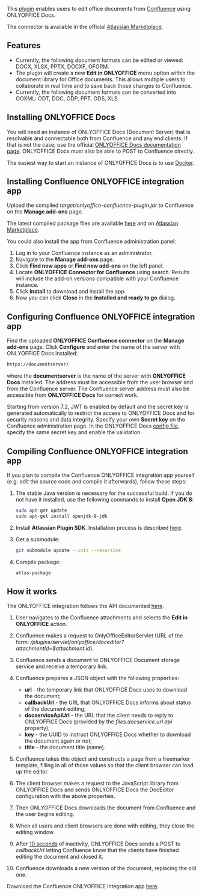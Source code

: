 This [plugin](https://github.com/ONLYOFFICE/onlyoffice-confluence) enables users to edit office documents from [Confluence](https://www.atlassian.com/software/confluence/) using ONLYOFFICE Docs.

The connector is available in the official [Atlassian Marketplace](https://marketplace.atlassian.com/1218214).

## Features

- Currently, the following document formats can be edited or viewed: DOCX, XLSX, PPTX, DOCXF, OFORM.
- The plugin will create a new **Edit in ONLYOFFICE** menu option within the document library for Office documents. This allows multiple users to collaborate in real time and to save back those changes to Confluence.
- Currently, the following document formats can be converted into OOXML: ODT, DOC, ODP, PPT, ODS, XLS.

## Installing ONLYOFFICE Docs

You will need an instance of ONLYOFFICE Docs (Document Server) that is resolvable and connectable both from Confluence and any end clients. If that is not the case, use the official [ONLYOFFICE Docs documentation page](https://helpcenter.onlyoffice.com/server/linux/document/linux-installation.aspx). ONLYOFFICE Docs must also be able to POST to Confluence directly.

The easiest way to start an instance of ONLYOFFICE Docs is to use [Docker](https://github.com/ONLYOFFICE/Docker-DocumentServer).

## Installing Confluence ONLYOFFICE integration app

Upload the compiled *target/onlyoffice-confluence-plugin.jar* to Confluence on the **Manage add-ons** page.

The latest compiled package files are available [here](https://github.com/onlyoffice/onlyoffice-confluence/releases) and on [Atlassian Marketplace](https://marketplace.atlassian.com/apps/1218214/onlyoffice-connector-for-confluence?tab=overview\&hosting=datacenter).

You could also install the app from Confluence administration panel:

1. Log in to your Confluence instance as an administrator.
2. Navigate to the **Manage add-ons** page.
3. Click **Find new apps** or **Find new add-ons** on the left panel.
4. Locate **ONLYOFFICE Connector for Confluence** using search. Results will include the add-on versions compatible with your Confluence instance.
5. Click **Install** to download and install the app.
6. Now you can click **Close** in the **Installed and ready to go** dialog.

## Configuring Confluence ONLYOFFICE integration app

Find the uploaded **ONLYOFFICE Confluence connector** on the **Manage add-ons** page. Click **Configure** and enter the name of the server with ONLYOFFICE Docs installed:

``` sh
https://documentserver/
```

where the **documentserver** is the name of the server with **ONLYOFFICE Docs** installed. The address must be accessible from the user browser and from the Confluence server. The Confluence server address must also be accessible from **ONLYOFFICE Docs** for correct work.

Starting from version 7.2, JWT is enabled by default and the secret key is generated automatically to restrict the access to ONLYOFFICE Docs and for security reasons and data integrity. Specify your own **Secret key** on the Confluence administration page. In the ONLYOFFICE Docs [config file](../../Additional%20API/Signature/Signature.md), specify the same secret key and enable the validation.

## Compiling Confluence ONLYOFFICE integration app

If you plan to compile the Confluence ONLYOFFICE integration app yourself (e.g. edit the source code and compile it afterwards), follow these steps:

1. The stable Java version is necessary for the successful build. If you do not have it installed, use the following commands to install **Open JDK 8**:

   ``` sh
   sudo apt-get update
   sudo apt-get install openjdk-8-jdk
   ```

2. Install **Atlassian Plugin SDK**. Installation process is described [here](https://developer.atlassian.com/docs/getting-started/set-up-the-atlassian-plugin-sdk-and-build-a-project).

3. Get a submodule:

   ``` sh
   git submodule update --init --recursive
   ```

4. Compile package:

   ``` sh
   atlas-package
   ```

## How it works

The ONLYOFFICE integration follows the API documented [here](../Basic%20concepts.md).

1. User navigates to the Confluence attachments and selects the **Edit in ONLYOFFICE** action.

2. Confluence makes a request to OnlyOfficeEditorServlet (URL of the form: */plugins/servlet/onlyoffice/doceditor?attachmentId=$attachment.id*).

3. Confluence sends a document to ONLYOFFICE Document storage service and receive a temporary link.

4. Confluence prepares a JSON object with the following properties:

   - **url** - the temporary link that ONLYOFFICE Docs uses to download the document;
   - **callbackUrl** - the URL that ONLYOFFICE Docs informs about status of the document editing;
   - **docserviceApiUrl** - the URL that the client needs to reply to ONLYOFFICE Docs (provided by the *files.docservice.url.api* property);
   - **key** - the UUID to instruct ONLYOFFICE Docs whether to download the document again or not;
   - **title** - the document title (name).

5. Confluence takes this object and constructs a page from a freemarker template, filling in all of those values so that the client browser can load up the editor.

6. The client browser makes a request to the JavaScript library from ONLYOFFICE Docs and sends ONLYOFFICE Docs the DocEditor configuration with the above properties.

7. Then ONLYOFFICE Docs downloads the document from Confluence and the user begins editing.

8. When all users and client browsers are done with editing, they close the editing window.

9. After [10 seconds](../How%20It%20Works/Saving%20file.md#save-delay) of inactivity, ONLYOFFICE Docs sends a POST to *callbackUrl* letting Confluence know that the clients have finished editing the document and closed it.

10. Confluence downloads a new version of the document, replacing the old one.

Download the Confluence ONLYOFFICE integration app [here](https://github.com/ONLYOFFICE/onlyoffice-confluence).
